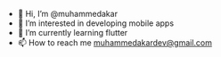 - 👋 Hi, I’m @muhammedakar
- 👀 I’m interested in developing mobile apps
- 🌱 I’m currently learning flutter
- 📫 How to reach me muhammedakardev@gmail.com

<!---
muhammedakar/muhammedakar is a ✨ special ✨ repository because its `README.md` (this file) appears on your GitHub profile.
You can click the Preview link to take a look at your changes.
--->
